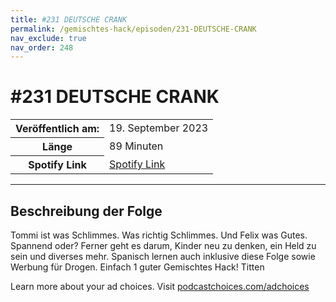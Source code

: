 ```yaml
---
title: #231 DEUTSCHE CRANK
permalink: /gemischtes-hack/episoden/231-DEUTSCHE-CRANK
nav_exclude: true
nav_order: 248
---
```


# #231 DEUTSCHE CRANK
<table class="resp-table dcf-table dcf-table-responsive dcf-table-bordered dcf-table-striped dcf-w-100%">
                    <tbody>
                        <tr>
                            <th scope="row">Veröffentlich am:</th>
                            <td data-label="Veröffentlich am:">19. September 2023</td>
                        </tr>
                        <tr>
                            <th scope="row">Länge </th>
                            <td data-label="Länge ">89 Minuten</td>
                        </tr><tr>
                                <th scope="row">Spotify Link</th>
                                <td data-label="Spotify Link"><a href="https://open.spotify.com/episode/2gxoUprls1YdmBy5OU5WVc">Spotify Link</a></td>
                            </tr></tbody>
                </table>

***

## Beschreibung der Folge

<div>
<p>Tommi ist was Schlimmes. Was richtig Schlimmes. Und Felix was Gutes. Spannend oder? Ferner geht es darum, Kinder neu zu denken, ein Held zu sein und diverses mehr. Spanisch lernen auch inklusive diese Folge sowie Werbung für Drogen. Einfach 1 guter Gemischtes Hack! Titten</p><p> </p><p>Learn more about your ad choices. Visit <a href="https://podcastchoices.com/adchoices" rel="nofollow">podcastchoices.com/adchoices</a></p>  
</div>

